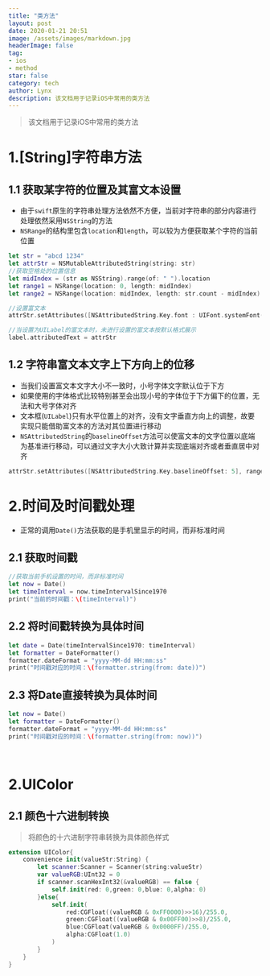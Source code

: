 ```yaml
---
title: "类方法"
layout: post
date: 2020-01-21 20:51
image: /assets/images/markdown.jpg
headerImage: false
tag:
- ios
- method
star: false
category: tech
author: Lynx
description: 该文档用于记录iOS中常用的类方法
---
```


> 该文档用于记录iOS中常用的类方法



# 1.[String]字符串方法

## 1.1 获取某字符的位置及其富文本设置

- 由于`swift`原生的字符串处理方法依然不方便，当前对字符串的部分内容进行处理依然采用`NSString`的方法
- `NSRange`的结构里包含`location`和`length`，可以较为方便获取某个字符的当前位置

```swift
let str = "abcd 1234"
let attrStr = NSMutableAttributedString(string: str)
//获取空格处的位置信息
let midIndex = (str as NSString).range(of: " ").location
let range1 = NSRange(location: 0, length: midIndex)
let range2 = NSRange(location: midIndex, length: str.count - midIndex)

//设置富文本
attrStr.setAttributes([NSAttributedString.Key.font : UIFont.systemFont(ofSize: 28)], range: range1)

//当设置为UILabel的富文本时，未进行设置的富文本按默认格式展示
label.attributedText = attrStr

```

## 1.2 字符串富文本文字上下方向上的位移

- 当我们设置富文本文字大小不一致时，小号字体文字默认位于下方
- 如果使用的字体格式比较特别甚至会出现小号的字体位于下方偏下的位置，无法和大号字体对齐
- 文本框(`UILabel`)只有水平位置上的对齐，没有文字垂直方向上的调整，故要实现只能借助富文本的方法对其位置进行移动
- `NSAttributedString`的`baselineOffset`方法可以使富文本的文字位置以底端为基准进行移动，可以通过文字大小大致计算并实现底端对齐或者垂直居中对齐

```swift
attrStr.setAttributes([NSAttributedString.Key.baselineOffset: 5], range: range1)
```



# 2.时间及时间戳处理

- 正常的调用`Date()`方法获取的是手机里显示的时间，而非标准时间

## 2.1 获取时间戳

```swift
//获取当前手机设置的时间，而非标准时间
let now = Date()
let timeInterval = now.timeIntervalSince1970
print("当前的时间戳：\(timeInterval)")

```

## 2.2 将时间戳转换为具体时间

```swift
let date = Date(timeIntervalSince1970: timeInterval)
let formatter = DateFormatter()
formatter.dateFormat = "yyyy-MM-dd HH:mm:ss"
print("时间戳对应的时间：\(formatter.string(from: date))")

```

## 2.3 将Date直接转换为具体时间

```swift
let now = Date()
let formatter = DateFormatter()
formatter.dateFormat = "yyyy-MM-dd HH:mm:ss"
print("时间戳对应的时间：\(formatter.string(from: now))")
```

<br>

# 2.UIColor



## 2.1 颜色十六进制转换

> 将颜色的十六进制字符串转换为具体颜色样式



```swift
extension UIColor{
    convenience init(valueStr:String) {
        let scanner:Scanner = Scanner(string:valueStr)
        var valueRGB:UInt32 = 0
        if scanner.scanHexInt32(&valueRGB) == false {
            self.init(red: 0,green: 0,blue: 0,alpha: 0)
        }else{
            self.init(
                red:CGFloat((valueRGB & 0xFF0000)>>16)/255.0,
                green:CGFloat((valueRGB & 0x00FF00)>>8)/255.0,
                blue:CGFloat(valueRGB & 0x0000FF)/255.0,
                alpha:CGFloat(1.0)
            )
        }
    }
}

```

